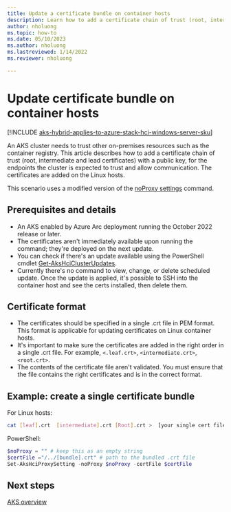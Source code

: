 ```yaml
---
title: Update a certificate bundle on container hosts
description: Learn how to add a certificate chain of trust (root, intermediate and lead certificates) with public key.
author: nholuong
ms.topic: how-to
ms.date: 05/10/2023
ms.author: nholuong 
ms.lastreviewed: 1/14/2022
ms.reviewer: nholuong

---
```


# Update certificate bundle on container hosts

[!INCLUDE [aks-hybrid-applies-to-azure-stack-hci-windows-server-sku](includes/aks-hci-applies-to-skus/aks-hybrid-applies-to-azure-stack-hci-windows-server-sku.md)]

An AKS cluster needs to trust other on-premises resources such as the container registry. This article describes how to add a certificate chain of trust (root, intermediate and lead certificates) with a public key, for the endpoints the cluster is expected to trust and allow communication. The certificates are added on the Linux hosts.

This scenario uses a modified version of the [noProxy settings](proxy-change.md) command.

## Prerequisites and details

- An AKS enabled by Azure Arc deployment running the October 2022 release or later.
- The certificates aren't immediately available upon running the command; they're deployed on the next update.
- You can check if there's an update available using the PowerShell cmdlet [Get-AksHciClusterUpdates](reference/ps/get-akshciclusterupdates.md).
- Currently there's no command to view, change, or delete scheduled update. Once the update is applied, it's possible to SSH into the container host and see the certs installed, then delete them.

## Certificate format

- The certificates should be specified in a single .crt file in PEM format. This format is applicable for updating certificates on Linux container hosts.
- It's important to make sure the certificates are added in the right order in a single .crt file. For example, `<.leaf.crt>`, `<intermediate.crt>`,`<root.crt>`.
- The contents of the certificate file aren't validated. You must ensure that the file contains the right certificates and is in the correct format.

## Example: create a single certificate bundle

For Linux hosts:

```bash
cat [leaf].crt  [intermediate].crt [Root].crt >  [your single cert file].crt
```

PowerShell:

```powershell
$noProxy = "" # keep this as an empty string
$certFile ="/../[bundle].crt" # path to the bundled .crt file
Set-AksHciProxySetting -noProxy $noProxy -certFile $certFile
```

## Next steps

[AKS overview](overview.md)

